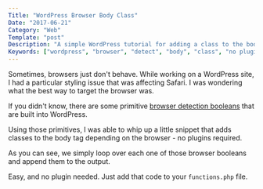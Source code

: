 ```yaml
---
Title: "WordPress Browser Body Class"
Date: "2017-06-21"
Category: "Web"
Template: "post"
Description: "A simple WordPress tutorial for adding a class to the body that represents the browser. No plugin required."
Keywords: ["wordpress", "browser", "detect", "body", "class", "no plugin"]
---
```


Sometimes, browsers just don't behave. While working on a WordPress site, I had a particular styling issue that was affecting Safari. I was wondering what the best way to target the browser was.

If you didn't know, there are some primitive [browser detection booleans](https://codex.wordpress.org/Global_Variables#Browser_Detection_Booleans) that are built into WordPress.

Using those primitives, I was able to whip up a little snippet that adds classes to the body tag depending on the browser - no plugins required.

<script src="https://gist.github.com/james2doyle/979b09fc7c676baf3283bdb113b3db6d.js"></script>

As you can see, we simply loop over each one of those browser booleans and append them to the output.

Easy, and no plugin needed. Just add that code to your `functions.php` file.

